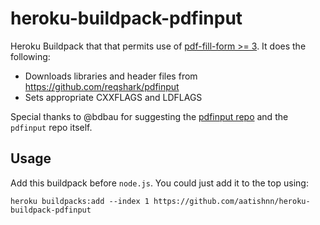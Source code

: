 heroku-buildpack-pdfinput
========================

Heroku Buildpack that that permits use of [pdf-fill-form >= 3](https://github.com/tpisto/pdf-fill-form). It does the following:

* Downloads libraries and header files from https://github.com/reqshark/pdfinput
* Sets appropriate CXXFLAGS and LDFLAGS

Special thanks to @bdbau for suggesting the [pdfinput repo](https://github.com/reqshark/pdfinput) and the `pdfinput` repo itself.

## Usage
Add this buildpack before `node.js`. You could just add it to the top using:

```
heroku buildpacks:add --index 1 https://github.com/aatishnn/heroku-buildpack-pdfinput
```



